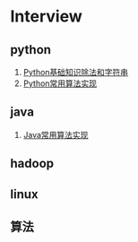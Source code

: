 # Interview
## python
1. [Python基础知识除法和字符串](./python/01.md)
2. [Python常用算法实现](./python/02.md)

## java
1. [Java常用算法实现](./java/01.md)

## hadoop
## linux
## 算法
